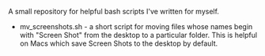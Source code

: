 A small repository for helpful bash scripts I've written for myself.

* mv_screenshots.sh - a short script for moving files whose names begin with "Screen Shot" from the desktop to a particular folder. This is helpful on Macs which save Screen Shots to the desktop by default.